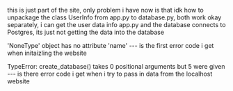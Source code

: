this is just part of the site, only problem i have now is that idk how to unpackage the class UserInfo from app.py to database.py, both work okay separately, i can get the user data info app.py and the database connects to Postgres, its just not getting the data into the database


'NoneType' object has no attribute 'name' --- is the first error code i get when initaizling the website 



TypeError: create_database() takes 0 positional arguments but 5 were given --- is there error code i get when i try to pass in data from the localhost website 
